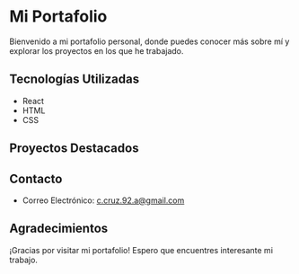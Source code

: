 # Mi Portafolio

Bienvenido a mi portafolio personal, donde puedes conocer más sobre mí y explorar los proyectos en los que he trabajado.

## Tecnologías Utilizadas

- React
- HTML
- CSS

## Proyectos Destacados

## Contacto

- Correo Electrónico: c.cruz.92.a@gmail.com

## Agradecimientos

¡Gracias por visitar mi portafolio! Espero que encuentres interesante mi trabajo.
